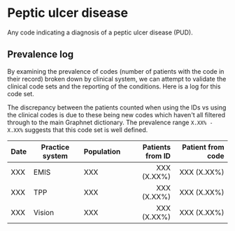 # Peptic ulcer disease

Any code indicating a diagnosis of a peptic ulcer disease (PUD).

## Prevalence log

By examining the prevalence of codes (number of patients with the code in their record) broken down by clinical system, we can attempt to validate the clinical code sets and the reporting of the conditions. Here is a log for this code set.

The discrepancy between the patients counted when using the IDs vs using the clinical codes is due to these being new codes which haven't all filtered through to the main Graphnet dictionary. The prevalence range `X.XX% - X.XX%` suggests that this code set is well defined.

| Date | Practice system | Population | Patients from ID | Patient from code |
| ---- | --------------- | ---------- | ---------------: | ----------------: |
| XXX  | EMIS            | XXX        |      XXX (X.XX%) |       XXX (X.XX%) |
| XXX  | TPP             | XXX        |      XXX (X.XX%) |       XXX (X.XX%) |
| XXX  | Vision          | XXX        |      XXX (X.XX%) |       XXX (X.XX%) |
